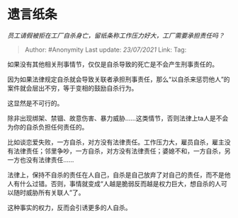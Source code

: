 # 遗言纸条
*员工请假被拒在工厂自杀身亡，留纸条称工作压力好大，工厂需要承担责任吗？*

> Author: #Anonymity
> Last update: *23/07/2021* 
> Link:
> Tag:  



如果没有其他相关刑事情节，仅仅是自杀导致的死亡是不会产生刑事责任的。

因为如果法律规定自杀就会导致关联者承担刑事责任，那么“以自杀来惩罚他人”的案件就会层出不穷，等于变相的鼓励自杀行为。

这显然是不可行的。

除非出现绑架、禁锢、故意伤害、暴力威胁……这类情节，否则法律上ta人是不会为你的自杀负担任何责任的。

比如谈恋爱失败，一方自杀，对方没有法律责任。工作压力大，雇员自杀，雇主没有法律责任；邻里争吵，一方自杀，对方没有法律责任；婆媳不和，一方自杀，另一方也没有法律责任……

法律上，保持不自杀的责任在人自己，自杀是自己放弃了对自己的责任，而不是他人有什么过错。否则，事情就变成“人越是脆弱反而越是权力巨大，想自杀的人可以随时威胁所有关联人”了。

这种事实的权力，反而会引诱更多的人自杀。




